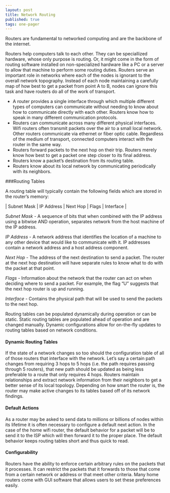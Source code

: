```yaml
---
layout: post
title: Network Routing
published: true
tags: one-pager
---
```

Routers are fundamental to networked computing and are the backbone of the internet.

Routers help computers talk to each other. They can be speciallized hardware, whose only purpose is routing. Or, it might come in the form of routing software installed on non-specialized hardware like a PC or a server to allow that machine to perform some routing duties. Routers serve an important role in networks where each of the nodes is ignorant to the overall network topography. Instead of each node maintaining a carefully map of how best to get a packet from point A to B, nodes can ignore this task and have routers do all of the work of transport.

* A router provides a single interface through which multiple different types of computers can communicate without needing to know about how to communicate directly with each other. Routers know how to speak in many different communication protocols.
* Routers can communicate across many different physical interfaces. Wifi routers often transmit packets over the air to a small local network. Other routers communicate via ethernet or fiber optic cable. Regardless of the medium of transport, connected computers interact with the router in the same way. 
* Routers forward packets to the next hop on their trip. Routers merely know how best to get a packet one step closer to its final address.
* Routers know a packet’s destination from its routing table.
* Routers know about its local network by communicating periodically with its neighbors.

###Routing Tables

A routing table will typically contain the following fields which are stored in the router’s memory:

| Subnet Mask | IP Address | Next Hop | Flags | Interface |

*Subnet Mask* - A sequence of bits that when combined with the IP address using a bitwise AND operation, separates network from the host machine of the IP address.

*IP Address* - A network address that identifies the location of a machine to any other device that would like to communicate with it. IP addresses contain a network address and a host address component.

*Next Hop* - The address of the next destination to send a packet. The router at the next hop destination will have separate rules to know what to do with the packet at that point.

*Flags* - Information about the network that the router can act on when deciding where to send a packet. For example, the flag “U” suggests that the next hop router is up and running.

*Interface* - Contains the physical path that will be used to send the packets to the next hop.

Routing tables can be populated dynamically during operation or can be static. Static routing tables are populated ahead of operation and are changed manually. Dynamic configurations allow for on-the-fly updates to routing tables based on network conditions. 


#### Dynamic Routing Tables

If the state of a network changes so too should the configuration table of all of those routers that interface with the network. Let’s say a certain path changes from requiring 3 hops to 5 hops (i.e. the path requires passing through 5 routers), that new path should be updated as being less preferable to a route that only requires 4 hops. Routers maintain relationships and extract network information from their neighbors to get a better sense of its local topology. Depending on how smart the router is, the router may make active changes to its tables based off of its network findings. 

#### Default Actions

As a router may be asked to send data to millions or billions of nodes within its lifetime it is often necessary to configure a default next action. In the case of the home wifi router, the default behavior for a packet will be to send it to the ISP which will then forward it to the proper place. The default behavior keeps routing tables short and thus quick to read.

#### Configurability

Routers have the ability to enforce certain arbitrary rules on the packets that it processes. It can restrict the packets that it forwards to those that come from a certain network or address or that meet other criteria. Many home routers come with GUI software that allows users to set these preferences easily.

